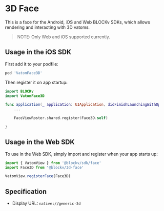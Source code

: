 # 3D Face

This is a face for the Android, iOS and Web BLOCKv SDKs, which allows rendering and interacting with 3D vatoms.

> NOTE: Only Web and iOS supported currently.

## Usage in the iOS SDK

First add it to your podfile:

``` ruby
pod 'VatomFace3D'
```

Then register it on app startup:

``` swift
import BLOCKv
import VatomFace3D

func application(_ application: UIApplication, didFinishLaunchingWithOptions launchOptions: [UIApplicationLaunchOptionsKey: Any]?) -> Bool {
    ...

    FaceViewRoster.shared.register(Face3D.self)

}
```

## Usage in the Web SDK

To use in the Web SDK, simply import and register when your app starts up:

``` javascript
import { VatomView } from '@blockv/sdk/face'
import Face3D from '@blockv/3d-face'

VatomView.registerFace(Face3D)
```

## Specification

- Display URL: `native://generic-3d`
